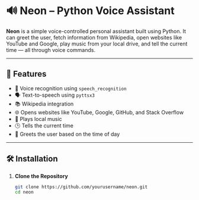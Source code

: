 # 🔊 Neon  – Python Voice Assistant

**Neon** is a simple voice-controlled personal assistant built using Python. It can greet the user, fetch information from Wikipedia, open websites like YouTube and Google, play music from your local drive, and tell the current time — all through voice commands.

---

## 🎯 Features

- 🎤 Voice recognition using `speech_recognition`
- 🗣️ Text-to-speech using `pyttsx3`
- 📚 Wikipedia integration
- 🌐 Opens websites like YouTube, Google, GitHub, and Stack Overflow
- 🎵 Plays local music
- 🕒 Tells the current time
- 👋 Greets the user based on the time of day

---

## 🛠️ Installation

1. **Clone the Repository**
   ```bash
   git clone https://github.com/yourusername/neon.git
   cd neon

